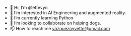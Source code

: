 - 👋 Hi, I’m @ettevyn
- 👀 I’m interested in AI Engineering and augmented reality.
- 🌱 I’m currently learning Python
- 💞️ I’m looking to collaborate on helping dogs.
- 📫 How to reach me vazqueznyvette@gmail.com


